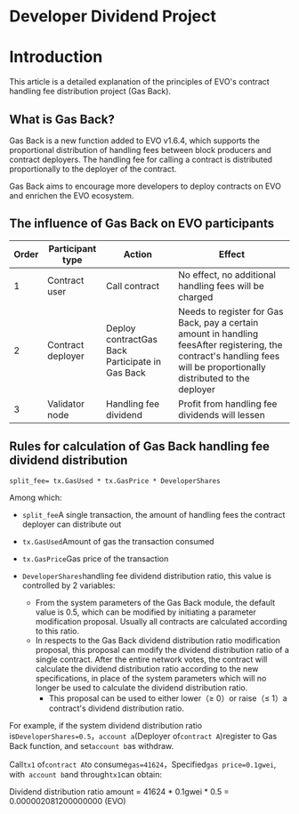# Developer Dividend Project 

# Introduction

This article is a detailed explanation of the principles of EVO's contract handling fee distribution project (Gas Back).

## What is Gas Back?

Gas Back is a new function added to EVO v1.6.4, which supports the proportional distribution of handling fees between block producers and contract deployers. The handling fee for calling a contract is distributed proportionally to the deployer of the contract.

Gas Back aims to encourage more developers to deploy contracts on EVO and enrichen the EVO ecosystem.

## The influence of Gas Back on EVO participants

| Order | Participant type  | Action                                          | Effect                                                       |
| ----- | ----------------- | ----------------------------------------------- | ------------------------------------------------------------ |
| 1     | Contract user     | Call contract                                   | No effect, no additional handling fees will be charged       |
| 2     | Contract deployer | Deploy contractGas Back Participate in Gas Back | Needs to register for Gas Back, pay a certain amount in handling feesAfter registering, the contract's handling fees will be proportionally distributed to the deployer |
| 3     | Validator node    | Handling fee dividend                           | Profit from handling fee dividends will lessen               |

## Rules for calculation of Gas Back handling fee dividend distribution 

```
split_fee= tx.GasUsed * tx.GasPrice * DeveloperShares
```

Among which:

- `split_fee`A single transaction, the amount of handling fees the contract deployer can distribute out

- `tx.GasUsed`Amount of gas the transaction consumed

- `tx.GasPrice`Gas price of the transaction

- `DeveloperShares`handling fee dividend distribution ratio, this value is controlled by 2 variables:
  - From the system parameters of the Gas Back module, the default value is 0.5, which can be modified by initiating a parameter modification proposal. Usually all contracts are calculated according to this ratio.
  - In respects to the Gas Back dividend distribution ratio modification proposal, this proposal can modify the dividend distribution ratio of a single contract. After the entire network votes, the contract will calculate the dividend distribution ratio according to the new specifications, in place of the system parameters which will no longer be used to calculate the dividend distribution ratio.
    -   This proposal can be used to either lower（≥ 0）or raise（≤ 1）a contract's dividend distribution ratio.

For example, if the system dividend distribution ratio is`DeveloperShares=0.5`，`account a`(Deployer of`contract A`)register to Gas Back function, and set`account b`as withdraw.

Call`tx1` of`contract A`to consume`gas=41624`，Specified`gas price=0.1gwei`, with` account b`and through`tx1`can obtain:

Dividend distribution ratio amount = 41624 * 0.1gwei * 0.5 = 0.000002081200000000 (EVO)